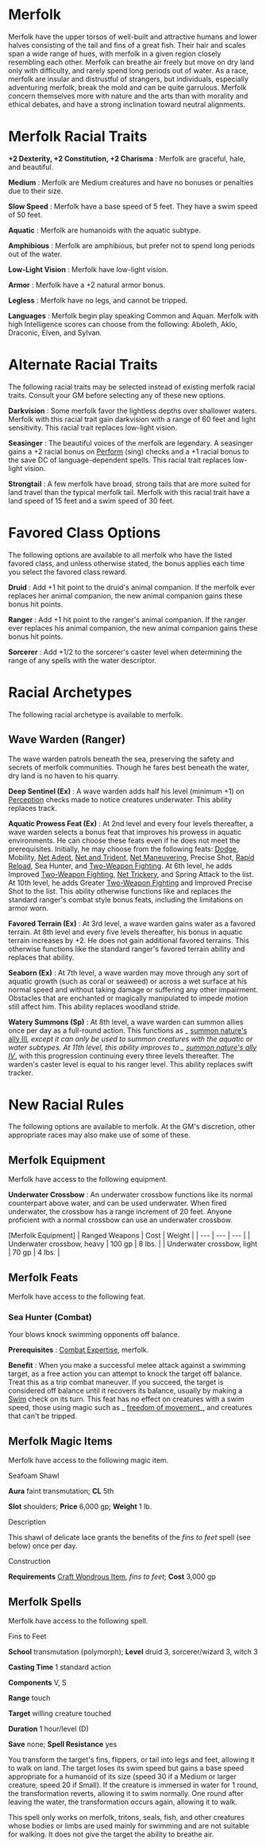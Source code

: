 # Merfolk

Merfolk have the upper torsos of well-built and attractive humans and lower halves consisting of the tail and fins of a great fish. Their hair and scales span a wide range of hues, with merfolk in a given region closely resembling each other. Merfolk can breathe air freely but move on dry land only with difficulty, and rarely spend long periods out of water. As a race, merfolk are insular and distrustful of strangers, but individuals, especially adventuring merfolk, break the mold and can be quite garrulous. Merfolk concern themselves more with nature and the arts than with morality and ethical debates, and have a strong inclination toward neutral alignments.

# Merfolk Racial Traits

**+2 Dexterity, +2 Constitution, +2 Charisma** : Merfolk are graceful, hale, and beautiful.

**Medium** : Merfolk are Medium creatures and have no bonuses or penalties due to their size.

**Slow Speed** : Merfolk have a base speed of 5 feet. They have a swim speed of 50 feet.

**Aquatic** : Merfolk are humanoids with the aquatic subtype.

**Amphibious** : Merfolk are amphibious, but prefer not to spend long periods out of the water.

**Low-Light Vision** : Merfolk have low-light vision.

**Armor** : Merfolk have a +2 natural armor bonus.

**Legless** : Merfolk have no legs, and cannot be tripped.

**Languages** : Merfolk begin play speaking Common and Aquan. Merfolk with high Intelligence scores can choose from the following: Aboleth, Aklo, Draconic, Elven, and Sylvan.

# Alternate Racial Traits

The following racial traits may be selected instead of existing merfolk racial traits. Consult your GM before selecting any of these new options.

**Darkvision** : Some merfolk favor the lightless depths over shallower waters. Merfolk with this racial trait gain darkvision with a range of 60 feet and light sensitivity. This racial trait replaces low-light vision.

**Seasinger** : The beautiful voices of the merfolk are legendary. A seasinger gains a +2 racial bonus on [Perform](skills/perform#_perform) (sing) checks and a +1 racial bonus to the save DC of language-dependent spells. This racial trait replaces low-light vision.

**Strongtail** : A few merfolk have broad, strong tails that are more suited for land travel than the typical merfolk tail. Merfolk with this racial trait have a land speed of 15 feet and a swim speed of 30 feet.

# Favored Class Options

The following options are available to all merfolk who have the listed favored class, and unless otherwise stated, the bonus applies each time you select the favored class reward.

**Druid** : Add +1 hit point to the druid's animal companion. If the merfolk ever replaces her animal companion, the new animal companion gains these bonus hit points.

**Ranger** : Add +1 hit point to the ranger's animal companion. If the ranger ever replaces his animal companion, the new animal companion gains these bonus hit points.

**Sorcerer** : Add +1/2 to the sorcerer's caster level when determining the range of any spells with the water descriptor.

# Racial Archetypes

The following racial archetype is available to merfolk.

## Wave Warden (Ranger)

The wave warden patrols beneath the sea, preserving the safety and secrets of merfolk communities. Though he fares best beneath the water, dry land is no haven to his quarry.

**Deep Sentinel (Ex)** : A wave warden adds half his level (minimum +1) on [Perception](skills/perception#_perception) checks made to notice creatures underwater. This ability replaces track.

**Aquatic Prowess Feat (Ex)** : At 2nd level and every four levels thereafter, a wave warden selects a bonus feat that improves his prowess in aquatic environments. He can choose these feats even if he does not meet the prerequisites. Initially, he may choose from the following feats: [Dodge](feats#_dodge), Mobility, [Net Adept](ultimateCombat/ultimateCombatFeats#_net-adept), [Net and Trident](ultimateCombat/ultimateCombatFeats#_net-and-trident), [Net Maneuvering](ultimateCombat/ultimateCombatFeats#_net-maneuvering), Precise Shot, [Rapid Reload](ultimateCombat/ultimateCombatFeats#_rapid-reload), Sea Hunter, and [Two-Weapon Fighting](feats#_two-weapon-fighting). At 6th level, he adds Improved [Two-Weapon Fighting](feats#_two-weapon-fighting), [Net Trickery](ultimateCombat/ultimateCombatFeats#_net-trickery), and Spring Attack to the list. At 10th level, he adds Greater [Two-Weapon Fighting](feats#_two-weapon-fighting) and Improved Precise Shot to the list. This ability otherwise functions like and replaces the standard ranger's combat style bonus feats, including the limitations on armor worn.

**Favored Terrain (Ex)** : At 3rd level, a wave warden gains water as a favored terrain. At 8th level and every five levels thereafter, his bonus in aquatic terrain increases by +2. He does not gain additional favored terrains. This otherwise functions like the standard ranger's favored terrain ability and replaces that ability.

**Seaborn (Ex)** : At 7th level, a wave warden may move through any sort of aquatic growth (such as coral or seaweed) or across a wet surface at his normal speed and without taking damage or suffering any other impairment. Obstacles that are enchanted or magically manipulated to impede motion still affect him. This ability replaces woodland stride.

**Watery Summons (Sp)** : At 8th level, a wave warden can summon allies once per day as a full-round action. This functions as _ [summon nature's ally III](spells/summonNatureSAlly#_summon-nature-s-ally-iii)_, except it can only be used to summon creatures with the aquatic or water subtypes. At 11th level, this ability improves to _ [summon nature's ally IV](spells/summonNatureSAlly#_summon-nature-s-ally-iv)_, with this progression continuing every three levels thereafter. The warden's caster level is equal to his ranger level. This ability replaces swift tracker.

# New Racial Rules

The following options are available to merfolk. At the GM's discretion, other appropriate races may also make use of some of these.

## Merfolk Equipment

Merfolk have access to the following equipment.

**Underwater Crossbow** : An underwater crossbow functions like its normal counterpart above water, and can be used underwater. When fired underwater, the crossbow has a range increment of 20 feet. Anyone proficient with a normal crossbow can use an underwater crossbow.

[Merfolk Equipment]
| Ranged Weapons | Cost | Weight |
| --- | --- | --- |
| Underwater crossbow, heavy | 100 gp | 8 lbs. |
| Underwater crossbow, light | 70 gp | 4 lbs. |

## Merfolk Feats

Merfolk have access to the following feat.

### Sea Hunter (Combat)

Your blows knock swimming opponents off balance.

**Prerequisites** : [Combat Expertise](feats#_combat-expertise), merfolk.

**Benefit** : When you make a successful melee attack against a swimming target, as a free action you can attempt to knock the target off balance. Treat this as a trip combat maneuver. If you succeed, the target is considered off balance until it recovers its balance, usually by making a [Swim](skills/swim#_swim) check on its turn. This feat has no effect on creatures with a swim speed, those using magic such as _ [freedom of movement](spells/freedomOfMovement#_freedom-of-movement)_, and creatures that can't be tripped.

## Merfolk Magic Items

Merfolk have access to the following magic item.

Seafoam Shawl

**Aura** faint transmutation; **CL** 5th

**Slot** shoulders; **Price** 6,000 gp; **Weight** 1 lb.

Description

This shawl of delicate lace grants the benefits of the _fins to feet_ spell (see below) once per day.

Construction

**Requirements** [Craft Wondrous Item](feats#_craft-wondrous-item), _fins to feet_; **Cost** 3,000 gp

## Merfolk Spells

Merfolk have access to the following spell.

Fins to Feet

**School** transmutation (polymorph); **Level** druid 3, sorcerer/wizard 3, witch 3

**Casting Time** 1 standard action

**Components** V, S

**Range** touch

**Target** willing creature touched

**Duration** 1 hour/level (D)

**Save** none; **Spell Resistance** yes

You transform the target's fins, flippers, or tail into legs and feet, allowing it to walk on land. The target loses its swim speed but gains a base speed appropriate for a humanoid of its size (speed 30 if a Medium or larger creature, speed 20 if Small). If the creature is immersed in water for 1 round, the transformation reverts, allowing it to swim normally. One round after leaving the water, the transformation occurs again, allowing it to walk.

This spell only works on merfolk, tritons, seals, fish, and other creatures whose bodies or limbs are used mainly for swimming and are not suitable for walking. It does not give the target the ability to breathe air.

